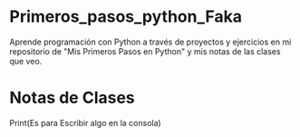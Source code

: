 # Primeros_pasos_python_Faka
Aprende programación con Python a través de proyectos y ejercicios en mi repositorio de "Mis Primeros Pasos en Python" y mis notas de las clases que veo.


# Notas de Clases

Print(Es para Escribir algo en la consola)